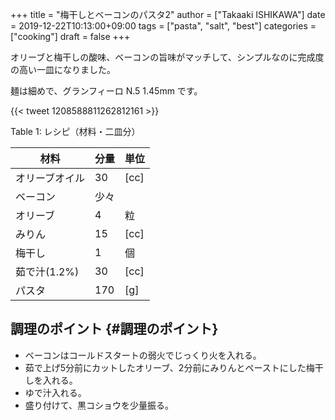 +++
title = "梅干しとベーコンのパスタ2"
author = ["Takaaki ISHIKAWA"]
date = 2019-12-22T10:13:00+09:00
tags = ["pasta", "salt", "best"]
categories = ["cooking"]
draft = false
+++

オリーブと梅干しの酸味、ベーコンの旨味がマッチして、シンプルなのに完成度の高い一皿になりました。

麺は細めで、グランフィーロ N.5 1.45mm です。

{{< tweet 1208588811262812161 >}}

<div class="table-caption">
  <span class="table-number">Table 1</span>:
  レシピ（材料・二皿分）
</div>

| 材料      | 分量 | 単位 |
|---------|----|----|
| オリーブオイル | 30  | [cc] |
| ベーコン  | 少々 |      |
| オリーブ  | 4   | 粒   |
| みりん    | 15  | [cc] |
| 梅干し    | 1   | 個   |
| 茹で汁(1.2%) | 30  | [cc] |
| パスタ    | 170 | [g]  |


## 調理のポイント {#調理のポイント}

-   ベーコンはコールドスタートの弱火でじっくり火を入れる。
-   茹で上げ5分前にカットしたオリーブ、2分前にみりんとペーストにした梅干しを入れる。
-   ゆで汁入れる。
-   盛り付けて、黒コショウを少量振る。
